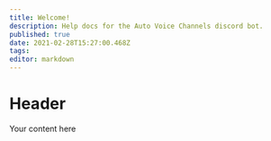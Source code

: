 ```yaml
---
title: Welcome!
description: Help docs for the Auto Voice Channels discord bot.
published: true
date: 2021-02-28T15:27:00.468Z
tags: 
editor: markdown
---
```


# Header
Your content here